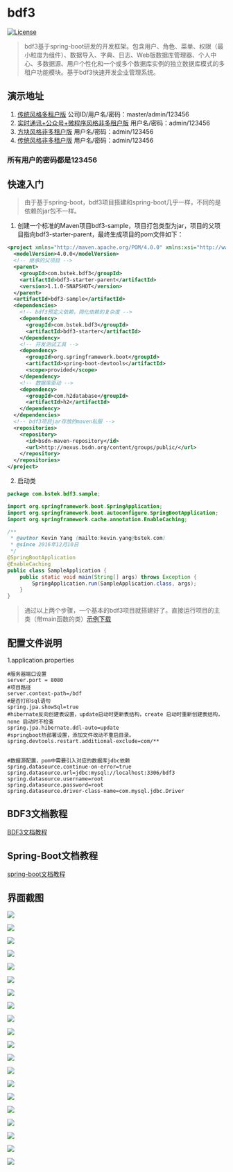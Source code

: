 # bdf3
[![License](http://img.shields.io/:license-apache-brightgreen.svg)](http://www.apache.org/licenses/LICENSE-2.0.html)

>bdf3基于spring-boot研发的开发框架。包含用户、角色、菜单、权限（最小粒度为组件）、数据导入、字典、日志、Web版数据库管理器、个人中心、多数据源、用户个性化和一个或多个数据库实例的独立数据库模式的多租户功能模块。基于bdf3快速开发企业管理系统。

## 演示地址
1. [传统风格多租户版](http://106.14.191.97:8081/bdf3.security.ui.view.Main.d) 公司ID/用户名/密码：master/admin/123456
2. [实时通讯+公众号+微程序风格非多租户版](http://106.14.191.97:8080/bdf3.notice.ui.view.Chat.d) 用户名/密码：admin/123456
3. [方块风格非多租户版](http://106.14.191.97:8080/bdf3.security.ui.view.Portal.d) 用户名/密码：admin/123456
4. [传统风格非多租户版](http://106.14.191.97:8080/bdf3.security.ui.view.Main.d) 用户名/密码：admin/123456

### 所有用户的密码都是123456

## 快速入门
>由于基于spring-boot，bdf3项目搭建和spring-boot几乎一样，不同的是依赖的jar包不一样。

1. 创建一个标准的Maven项目bdf3-sample，项目打包类型为jar，项目的父项目指向bdf3-starter-parent，最终生成项目的pom文件如下：
```xml
<project xmlns="http://maven.apache.org/POM/4.0.0" xmlns:xsi="http://www.w3.org/2001/XMLSchema-instance" xsi:schemaLocation="http://maven.apache.org/POM/4.0.0 http://maven.apache.org/xsd/maven-4.0.0.xsd">
  <modelVersion>4.0.0</modelVersion>
  <!-- 继承的父项目 -->
  <parent>
    <groupId>com.bstek.bdf3</groupId>
    <artifactId>bdf3-starter-parent</artifactId>
    <version>1.1.0-SNAPSHOT</version>
  </parent>
  <artifactId>bdf3-sample</artifactId>
  <dependencies>
    <!-- bdf3预定义依赖，简化依赖的复杂度 -->
    <dependency>
      <groupId>com.bstek.bdf3</groupId>
      <artifactId>bdf3-starter</artifactId>
    </dependency>
    <!-- 开发测试工具 -->
    <dependency>
      <groupId>org.springframework.boot</groupId>
      <artifactId>spring-boot-devtools</artifactId>
      <scope>provided</scope>
    </dependency>
    <!-- 数据库驱动 -->
    <dependency> 
      <groupId>com.h2database</groupId>
      <artifactId>h2</artifactId> 
    </dependency>
  </dependencies>
  <!-- bdf3项目jar存放的maven私服 -->
  <repositories>
    <repository>
      <id>bsdn-maven-repository</id>
      <url>http://nexus.bsdn.org/content/groups/public/</url>
    </repository>
  </repositories>
</project>
```
2. 启动类
```java
package com.bstek.bdf3.sample;

import org.springframework.boot.SpringApplication;
import org.springframework.boot.autoconfigure.SpringBootApplication;
import org.springframework.cache.annotation.EnableCaching;

/**
 * @author Kevin Yang (mailto:kevin.yang@bstek.com)
 * @since 2016年12月10日
 */
@SpringBootApplication
@EnableCaching
public class SampleApplication {
	public static void main(String[] args) throws Exception {
		SpringApplication.run(SampleApplication.class, args);
	}
}

```
>通过以上两个步骤，一个基本的bdf3项目就搭建好了。直接运行项目的主类（带main函数的类）[示例下载](http://onipkjzjl.bkt.clouddn.com/bdf3-sample.zip)

## 配置文件说明

1.application.properties

```
#服务器端口设置
server.port = 8080
#项目路径
server.context-path=/bdf
#是否打印sql语句
spring.jpa.showSql=true
#hibernate反向创建表设置，update启动时更新表结构，create 启动时重新创建表结构，none 启动时不检查
spring.jpa.hibernate.ddl-auto=update
#springboot热部署设置，添加文件改动不重启目录。
spring.devtools.restart.additional-exclude=com/**


#数据源配置，pom中需要引入对应的数据库jdbc依赖
spring.datasource.continue-on-error=true
spring.datasource.url=jdbc:mysql://localhost:3306/bdf3
spring.datasource.username=root
spring.datasource.password=root
spring.datasource.driver-class-name=com.mysql.jdbc.Driver
```

## BDF3文档教程
[BDF3文档教程](https://github.com/muxiangqiu/bdf3/wiki/01.bdf3-jpa)

## Spring-Boot文档教程

[spring-boot文档教程](https://projects.spring.io/spring-boot/#quick-start)

## 界面截图

![](https://raw.githubusercontent.com/muxiangqiu/bdf3/master/screenshot/1.png)

![](https://raw.githubusercontent.com/muxiangqiu/bdf3/master/screenshot/2.png)

![](https://raw.githubusercontent.com/muxiangqiu/bdf3/master/screenshot/3.png)

![](https://raw.githubusercontent.com/muxiangqiu/bdf3/master/screenshot/4.png)

![](https://raw.githubusercontent.com/muxiangqiu/bdf3/master/screenshot/5.png)

![](https://raw.githubusercontent.com/muxiangqiu/bdf3/master/screenshot/6.png)

![](https://raw.githubusercontent.com/muxiangqiu/bdf3/master/screenshot/7.png)

![](https://raw.githubusercontent.com/muxiangqiu/bdf3/master/screenshot/8.png)

![](https://raw.githubusercontent.com/muxiangqiu/bdf3/master/screenshot/9.png)

![](https://raw.githubusercontent.com/muxiangqiu/bdf3/master/screenshot/10.png)

![](https://raw.githubusercontent.com/muxiangqiu/bdf3/master/screenshot/11.png)

![](https://raw.githubusercontent.com/muxiangqiu/bdf3/master/screenshot/12.png)

![](https://raw.githubusercontent.com/muxiangqiu/bdf3/master/screenshot/13.png)

![](https://raw.githubusercontent.com/muxiangqiu/bdf3/master/screenshot/14.png)

![](https://raw.githubusercontent.com/muxiangqiu/bdf3/master/screenshot/15.png)

![](https://raw.githubusercontent.com/muxiangqiu/bdf3/master/screenshot/16.png)

![](https://raw.githubusercontent.com/muxiangqiu/bdf3/master/screenshot/17.png)

![](https://raw.githubusercontent.com/muxiangqiu/bdf3/master/screenshot/18.png)

![](https://raw.githubusercontent.com/muxiangqiu/bdf3/master/screenshot/19.png)

![](https://raw.githubusercontent.com/muxiangqiu/bdf3/master/screenshot/20.png)


